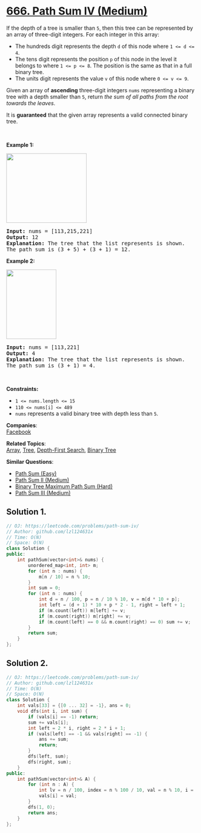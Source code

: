 # [666. Path Sum IV (Medium)](https://leetcode.com/problems/path-sum-iv/)

<p>If the depth of a tree is smaller than <code>5</code>, then this tree can be represented by an array of three-digit integers. For each integer in this array:</p>

<ul>
	<li>The hundreds digit represents the depth <code>d</code> of this node where <code>1 &lt;= d &lt;= 4</code>.</li>
	<li>The tens digit represents the position <code>p</code> of this node in the level it belongs to where <code>1 &lt;= p &lt;= 8</code>. The position is the same as that in a full binary tree.</li>
	<li>The units digit represents the value <code>v</code> of this node where <code>0 &lt;= v &lt;= 9</code>.</li>
</ul>

<p>Given an array of <strong>ascending</strong> three-digit integers <code>nums</code> representing a binary tree with a depth smaller than <code>5</code>, return <em>the sum of all paths from the root towards the leaves</em>.</p>

<p>It is <strong>guaranteed</strong> that the given array represents a valid connected binary tree.</p>

<p>&nbsp;</p>
<p><strong>Example 1:</strong></p>
<img alt="" src="https://assets.leetcode.com/uploads/2021/04/30/pathsum4-1-tree.jpg" style="width: 212px; height: 183px;">
<pre><strong>Input:</strong> nums = [113,215,221]
<strong>Output:</strong> 12
<strong>Explanation:</strong> The tree that the list represents is shown.
The path sum is (3 + 5) + (3 + 1) = 12.
</pre>

<p><strong>Example 2:</strong></p>
<img alt="" src="https://assets.leetcode.com/uploads/2021/04/30/pathsum4-2-tree.jpg" style="width: 132px; height: 183px;">
<pre><strong>Input:</strong> nums = [113,221]
<strong>Output:</strong> 4
<strong>Explanation:</strong> The tree that the list represents is shown. 
The path sum is (3 + 1) = 4.
</pre>

<p>&nbsp;</p>
<p><strong>Constraints:</strong></p>

<ul>
	<li><code>1 &lt;= nums.length &lt;= 15</code></li>
	<li><code>110 &lt;= nums[i] &lt;= 489</code></li>
	<li><code>nums</code> represents a valid binary tree with depth less than <code>5</code>.</li>
</ul>


**Companies**:  
[Facebook](https://leetcode.com/company/facebook)

**Related Topics**:  
[Array](https://leetcode.com/tag/array/), [Tree](https://leetcode.com/tag/tree/), [Depth-First Search](https://leetcode.com/tag/depth-first-search/), [Binary Tree](https://leetcode.com/tag/binary-tree/)

**Similar Questions**:
* [Path Sum (Easy)](https://leetcode.com/problems/path-sum/)
* [Path Sum II (Medium)](https://leetcode.com/problems/path-sum-ii/)
* [Binary Tree Maximum Path Sum (Hard)](https://leetcode.com/problems/binary-tree-maximum-path-sum/)
* [Path Sum III (Medium)](https://leetcode.com/problems/path-sum-iii/)

## Solution 1.

```cpp
// OJ: https://leetcode.com/problems/path-sum-iv/
// Author: github.com/lzl124631x
// Time: O(N)
// Space: O(N)
class Solution {
public:
    int pathSum(vector<int>& nums) {
        unordered_map<int, int> m;
        for (int n : nums) {
            m[n / 10] = n % 10;
        }
        int sum = 0;
        for (int n : nums) {
            int d = n / 100, p = n / 10 % 10, v = m[d * 10 + p];
            int left = (d + 1) * 10 + p * 2 - 1, right = left + 1;
            if (m.count(left)) m[left] += v;
            if (m.count(right)) m[right] += v;
            if (m.count(left) == 0 && m.count(right) == 0) sum += v;
        }
        return sum;
    }
};
```

## Solution 2.

```cpp
// OJ: https://leetcode.com/problems/path-sum-iv/
// Author: github.com/lzl124631x
// Time: O(N)
// Space: O(N)
class Solution {
    int vals[33] = {[0 ... 32] = -1}, ans = 0;
    void dfs(int i, int sum) {
        if (vals[i] == -1) return;
        sum += vals[i];
        int left = 2 * i, right = 2 * i + 1;
        if (vals[left] == -1 && vals[right] == -1) {
            ans += sum;
            return;
        }
        dfs(left, sum);
        dfs(right, sum);
    }
public:
    int pathSum(vector<int>& A) {
        for (int n : A) {
            int lv = n / 100, index = n % 100 / 10, val = n % 10, i = (1 << (lv - 1)) - 1 + index;
            vals[i] = val;
        }
        dfs(1, 0);
        return ans;
    }
};
```